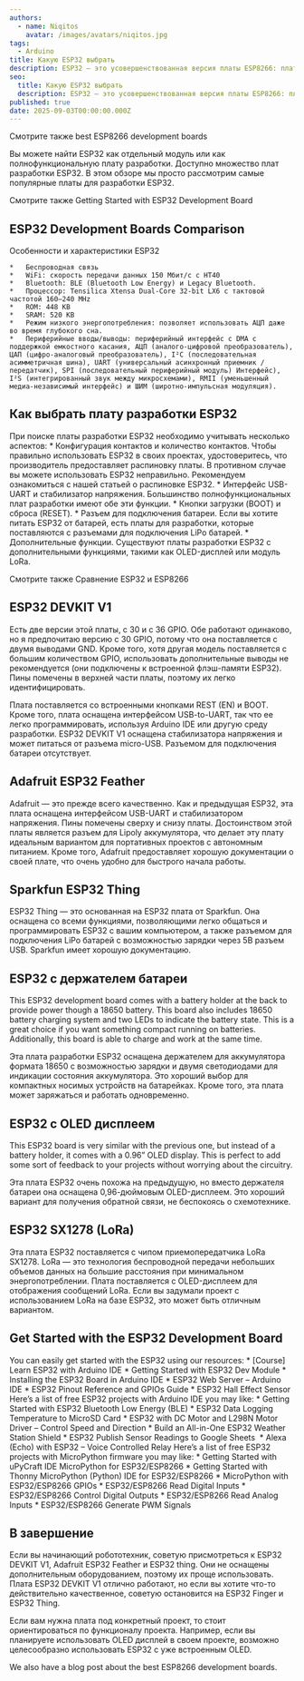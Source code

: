 ```yaml
---
authors:
  - name: Niqitos
    avatar: /images/avatars/niqitos.jpg
tags:
  - Arduino
title: Какую ESP32 выбрать
description: ESP32 — это усовершенствованная версия платы ESP8266: плата оснащена модулями беспроводной связи Wi-Fi и Bluetooth и двухъядерный процессор.
seo:
  title: Какую ESP32 выбрать
  description: ESP32 — это усовершенствованная версия платы ESP8266: плата оснащена модулями беспроводной связи Wi-Fi и Bluetooth и двухъядерный процессор.
published: true
date: 2025-09-03T00:00:00.000Z
---
```


Смотрите также
best ESP8266 development boards

Вы можете найти ESP32 как отдельный модуль или как полнофункциональную плату разработки. Доступно множество плат разработки ESP32. В этом обзоре мы просто рассмотрим самые популярные платы для разработки ESP32.

Смотрите также
Getting Started with ESP32 Development Board


## ESP32 Development Boards Comparison

Особенности и характеристики ESP32

	*	Беспроводная связь
	*	WiFi: скорость передачи данных 150 Мбит/с с HT40
	*	Bluetooth: BLE (Bluetooth Low Energy) и Legacy Bluetooth.
	*	Процессор: Tensilica Xtensa Dual-Core 32-bit LX6 с тактовой частотой 160–240 MHz
	*	ROM: 448 KB
	*	SRAM: 520 KB
	*	Режим низкого энергопотребления: позволяет использовать АЦП даже во время глубокого сна.
	*	Периферийные вводы/выводы: периферийный интерфейс с DMA с поддержкой емкостного касания, АЦП (аналого-цифровой преобразователь), ЦАП (цифро-аналоговый преобразователь), I²C (последовательная асимметричная шина), UART (универсальный асинхронный приемник / передатчик), SPI (последовательный периферийный модуль) Интерфейс), I²S (интегрированный звук между микросхемами), RMII (уменьшенный медиа-независимый интерфейс) и ШИМ (широтно-импульсная модуляция).

## Как выбрать плату разработки ESP32


При поиске платы разработки ESP32 необходимо учитывать несколько аспектов:
	*	Конфигурация контактов и количество контактов. Чтобы правильно использовать ESP32 в своих проектах, удостоверитесь, что производитель предоставляет распиновку платы. В противном случае вы можете использовать ESP32 неправильно. Рекомендуем ознакомиться с нашей статьей о распиновке ESP32.
	*	Интерфейс USB-UART и стабилизатор напряжения. Большинство полнофункциональных плат разработки имеют обе эти функции.
	*	Кнопки загрузки (BOOT) и сброса (RESET).
	*	Разъем для подключения батареи. Если вы хотите питать ESP32 от батарей, есть платы для разработки, которые поставляются с разъемами для подключения LiPo батарей.
	*	Дополнительные функции. Существуют платы разработки ESP32 с дополнительными функциями, такими как OLED-дисплей или модуль LoRa.

Смотрите также
Сравнение ESP32 и ESP8266

## ESP32 DEVKIT V1

Есть две версии этой платы, с 30 и с 36 GPIO. Обе работают одинаково, но я предпочитаю версию с 30 GPIO, потому что она поставляется с двумя выводами GND. Кроме того, хотя другая модель поставляется с большим количеством GPIO, использовать дополнительные выводы не рекомендуется (они подключены к встроенной флэш-памяти ESP32). Пины помечены в верхней части платы, поэтому их легко идентифицировать.

Плата поставляется со встроенными кнопками REST (EN) и BOOT. Кроме того, плата оснащена интерфейсом USB-to-UART, так что ее легко программировать, используя Arduino IDE или другую среду разработки.
ESP32 DEVKIT V1 оснащена стабилизатора напряжения и может питаться от разъема micro-USB. Разъемом для подключения батареи отсутствует.

## Adafruit ESP32 Feather


Adafruit — это прежде всего качественно. Как и предыдущая ESP32, эта плата оснащена интерфейсом USB-UART и стабилизатором напряжения. Пины помечены сверху и снизу платы. Достоинством этой платы является разъем для Lipoly аккумулятора, что делает эту плату идеальным вариантом для портативных проектов с автономным питанием. Кроме того, Adafruit предоставляет хорошую документации о своей плате, что очень удобно для быстрого начала работы.

## Sparkfun ESP32 Thing


ESP32 Thing — это основанная на ESP32 плата от Sparkfun. Она оснащена со всеми функциями, позволяющими легко общаться и программировать ESP32 с вашим компьютером, а также разъемом для подключения LiPo батарей с возможностью зарядки через 5В разъем USB. Sparkfun имеет хорошую документацию.

## ESP32 с держателем батареи

This ESP32 development board comes with a battery holder at the back to provide power though a 18650 battery. This board also includes 18650 battery charging system and two LEDs to indicate the battery state. This is a great choice if you want something compact running on batteries. Additionally, this board is able to charge and work at the same time.

Эта плата разработки ESP32 оснащена держателем для аккумулятора формата 18650 с возможностью зарядки и двумя светодиодами для индикации состояния аккумулятора. Это хороший выбор для компактных носимых устройств на батарейках. Кроме того, эта плата может заряжаться и работать одновременно.

## ESP32 с OLED дисплеем

This ESP32 board is very similar with the previous one, but instead of a battery holder, it comes with a 0.96” OLED display. This is perfect to add some sort of feedback to your projects without worrying about the circuitry.

Эта плата ESP32 очень похожа на предыдущую, но вместо держателя батареи она оснащена 0,96-дюймовым OLED-дисплеем. Это хороший вариант для получения обратной связи, не беспокоясь о схемотехнике.

## ESP32 SX1278 (LoRa)

Эта плата ESP32 поставляется с чипом приемопередатчика LoRa SX1278. LoRa — это технология беспроводной передачи небольших объемов данных на большие расстояния при минимальном энергопотреблении. Плата поставляется с OLED-дисплеем для отображения сообщений LoRa. Если вы задумали проект с использованием LoRa на базе ESP32, это может быть отличным вариантом.

## Get Started with the ESP32 Development Board

You can easily get started with the ESP32 using our resources:
	*	[Course] Learn ESP32 with Arduino IDE
	*	Getting Started with ESP32 Dev Module
	*	Installing the ESP32 Board in Arduino IDE
	*	ESP32 Web Server – Arduino IDE
	*	ESP32 Pinout Reference and GPIOs Guide
	*	ESP32 Hall Effect Sensor
Here’s a list of free ESP32 projects with Arduino IDE you may like:
	*	Getting Started with ESP32 Bluetooth Low Energy (BLE)
	*	ESP32 Data Logging Temperature to MicroSD Card
	*	ESP32 with DC Motor and L298N Motor Driver – Control Speed and Direction
	*	Build an All-in-One ESP32 Weather Station Shield
	*	ESP32 Publish Sensor Readings to Google Sheets 
	*	Alexa (Echo) with ESP32 – Voice Controlled Relay
Here’s a list of free ESP32 projects with MicroPython firmware you may like:
	*	Getting Started with uPyCraft IDE MicroPython for ESP32/ESP8266
	*	Getting Started with Thonny MicroPython (Python) IDE for ESP32/ESP8266
	*	MicroPython with ESP32/ESP8266 GPIOs
	*	ESP32/ESP8266 Read Digital Inputs
	*	ESP32/ESP8266 Control Digital Outputs
	*	ESP32/ESP8266 Read Analog Inputs
	*	ESP32/ESP8266 Generate PWM Signals

## В завершение
Если вы начинающий робототехник, советую присмотреться к ESP32 DEVKIT V1, Adafruit ESP32 Feather и ESP32 thing. Они не оснащены дополнительным оборудованием, поэтому их проще использовать. Плата ESP32 DEVKIT V1 отлично работают, но если вы хотите что-то действительно качественное, советую остановится на ESP32 Finger и ESP32 Thing.

Если вам нужна плата под конкретный проект, то стоит ориентироваться по функционалу проекта. Например, если вы планируете использовать OLED дисплей в своем проекте, возможно целесообразно использовать ESP32 с уже встроенным OLED.

We also have a blog post about the best ESP8266 development boards.
